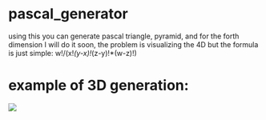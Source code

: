 # pascal_generator
using this you can generate pascal triangle, pyramid, and for the forth dimension I will do it soon, the problem is visualizing the 4D but the formula is just simple: w!/(x!*(y-x)!*(z-y)!*(w-z)!)
# example of 3D generation:
<img src="example.png">
